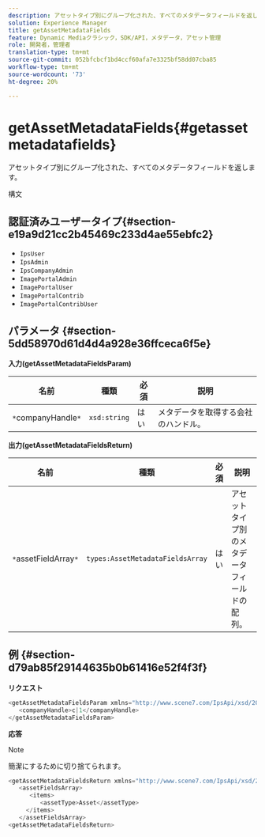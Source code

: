 ```yaml
---
description: アセットタイプ別にグループ化された、すべてのメタデータフィールドを返します。
solution: Experience Manager
title: getAssetMetadataFields
feature: Dynamic Mediaクラシック，SDK/API，メタデータ，アセット管理
role: 開発者，管理者
translation-type: tm+mt
source-git-commit: 052bfcbcf1bd4ccf60afa7e3325bf58dd07cba85
workflow-type: tm+mt
source-wordcount: '73'
ht-degree: 20%

---
```



# getAssetMetadataFields{#getassetmetadatafields}

アセットタイプ別にグループ化された、すべてのメタデータフィールドを返します。

構文

## 認証済みユーザータイプ{#section-e19a9d21cc2b45469c233d4ae55ebfc2}

* `IpsUser`
* `IpsAdmin`
* `IpsCompanyAdmin`
* `ImagePortalAdmin`
* `ImagePortalUser`
* `ImagePortalContrib`
* `ImagePortalContribUser`

## パラメータ {#section-5dd58970d61d4d4a928e36ffceca6f5e}

**入力(getAssetMetadataFieldsParam)**

| 名前 | 種類 | 必須 | 説明 |
|---|---|---|---|
| `*`companyHandle`*` | `xsd:string` | はい | メタデータを取得する会社のハンドル。 |

**出力(getAssetMetadataFieldsReturn)**

| 名前 | 種類 | 必須 | 説明 |
|---|---|---|---|
| `*`assetFieldArray`*` | `types:AssetMetadataFieldsArray` | はい | アセットタイプ別のメタデータフィールドの配列。 |

## 例 {#section-d79ab85f29144635b0b61416e52f4f3f}

**リクエスト**

```java
<getAssetMetadataFieldsParam xmlns="http://www.scene7.com/IpsApi/xsd/2009-07-31">
   <companyHandle>c|1</companyHandle>
</getAssetMetadataFieldsParam>
```

**応答**

>[!NOTE]
>
>簡潔にするために切り捨てられます。

```java
<getAssetMetadataFieldsReturn xmlns="http://www.scene7.com/IpsApi/xsd/2009-07-31">
   <assetFieldsArray>
      <items>
         <assetType>Asset</assetType>
     </items>
   </assetFieldsArray>
<getAssetMetadataFieldsReturn>
```


